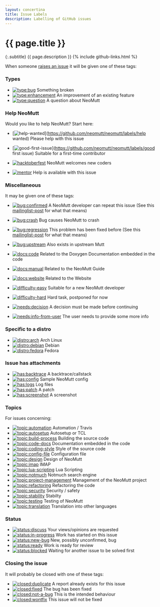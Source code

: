 ```yaml
---
layout: concertina
title: Issue Labels
description: Labelling of GitHub issues
---
```


# {{ page.title }}

{:.subtitle}
{{ page.description }}
{% include github-links.html %}

When someone [raises an issue](https://github.com/neomutt/neomutt/issues) it
will be given one of these tags:

### Types

- [![type:bug](/images/labels/type-bug.svg)](https://github.com/neomutt/neomutt/labels/type:bug)
  Something broken
- [![type:enhancement](/images/labels/type-enhancement.svg)](https://github.com/neomutt/neomutt/labels/type:enhancement)
  An improvement of an existing feature
- [![type:question](/images/labels/type-question.svg)](https://github.com/neomutt/neomutt/labels/type:question)
  A question about NeoMutt

### Help NeoMutt

Would you like to help NeoMutt?  Start here:

- [![help-wanted](/images/labels/help-wanted.svg)](https://github.com/neomutt/neomutt/labels/help wanted)
  Please help with this issue

- [![good-first-issue](/images/labels/good-first-issue.svg)](https://github.com/neomutt/neomutt/labels/good first issue)
  Suitable for a first-time contributor

- [![hacktoberfest](/images/labels/hacktoberfest.svg)](https://github.com/neomutt/neomutt/labels/hacktoberfest)
  NeoMutt welcomes new coders

- [![mentor](/images/labels/mentor.svg)](https://github.com/neomutt/neomutt/labels/mentor)
  Help is available with this issue

### Miscellaneous

It may be given one of these tags:

- [![bug:confirmed](/images/labels/bug-confirmed.svg)](https://github.com/neomutt/neomutt/labels/bug:confirmed)
  A NeoMutt developer can repeat this issue (See this [mailinglist-post][mailinglist-post] for what that means)
- [![bug:crash](/images/labels/bug-crash.svg)](https://github.com/neomutt/neomutt/labels/bug:crash)
  Bug causes NeoMutt to crash
- [![bug:regression](/images/labels/bug-regression.svg)](https://github.com/neomutt/neomutt/labels/bug:regression)
  This problem has been fixed before (See this [mailinglist-post][mailinglist-post] for what that means)
- [![bug:upstream](/images/labels/bug-upstream.svg)](https://github.com/neomutt/neomutt/labels/bug:upstream)
  Also exists in upstream Mutt

- [![docs:code](/images/labels/docs-code.svg)](https://github.com/neomutt/neomutt/labels/docs:code)
  Related to the Doxygen Documentation embedded in the code
- [![docs:manual](/images/labels/docs-manual.svg)](https://github.com/neomutt/neomutt/labels/docs:manual)
  Related to the NeoMutt Guide
- [![docs:website](/images/labels/docs-website.svg)](https://github.com/neomutt/neomutt/labels/docs:website)
  Related to the Website

- [![difficulty-easy](/images/labels/difficulty-easy.svg)](https://github.com/neomutt/neomutt/labels/difficulty:easy)
  Suitable for a new NeoMutt developer
- [![difficulty-hard](/images/labels/difficulty-hard.svg)](https://github.com/neomutt/neomutt/labels/difficulty:hard)
  Hard task, postponed for now

- [![needs:decision](/images/labels/needs-decision.svg)](https://github.com/neomutt/neomutt/labels/needs:decision)
  A decision must be made before continuing
- [![needs:info-from-user](/images/labels/needs-info-from-user.svg)](https://github.com/neomutt/neomutt/labels/needs:info-from-user)
  The user needs to provide some more info

### Specific to a distro

- [![distro:arch](/images/labels/distro-arch.svg)](https://github.com/neomutt/neomutt/labels/distro:arch)
  Arch Linux
- [![distro:debian](/images/labels/distro-debian.svg)](https://github.com/neomutt/neomutt/labels/distro:debian)
  Debian
- [![distro:fedora](/images/labels/distro-fedora.svg)](https://github.com/neomutt/neomutt/labels/distro:fedora)
  Fedora

### Issue has attachments

- [![has:backtrace](/images/labels/has-backtrace.svg)](https://github.com/neomutt/neomutt/labels/has:backtrace)
  A backtrace/callstack
- [![has:config](/images/labels/has-config.svg)](https://github.com/neomutt/neomutt/labels/has:config)
  Sample NeoMutt config
- [![has:logs](/images/labels/has-logs.svg)](https://github.com/neomutt/neomutt/labels/has:logs)
  Log files
- [![has:patch](/images/labels/has-patch.svg)](https://github.com/neomutt/neomutt/labels/has:patch)
  A patch
- [![has:screenshot](/images/labels/has-screenshot.svg)](https://github.com/neomutt/neomutt/labels/has:screenshot)
  A screenshot

### Topics

For issues concerning:

- [![topic:automation](/images/labels/topic-automation.svg)](https://github.com/neomutt/neomutt/labels/topic:automation)
  Automation / Travis
- [![topic:autosetup](/images/labels/topic-autosetup.svg)](https://github.com/neomutt/neomutt/labels/topic:autosetup)
  Autosetup or TCL
- [![topic:build-process](/images/labels/topic-build-process.svg)](https://github.com/neomutt/neomutt/labels/topic:build-process)
  Building the source code
- [![topic:code-docs](/images/labels/topic-code-docs.svg)](https://github.com/neomutt/neomutt/labels/topic:code-docs)
  Documentation embedded in the code
- [![topic:coding-style](/images/labels/topic-coding-style.svg)](https://github.com/neomutt/neomutt/labels/topic:coding-style)
  Style of the source code
- [![topic:config-file](/images/labels/topic-config-file.svg)](https://github.com/neomutt/neomutt/labels/topic:config-file)
  Configuration file
- [![topic:design](/images/labels/topic-design.svg)](https://github.com/neomutt/neomutt/labels/topic:design)
  Design of NeoMutt
- [![topic:imap](/images/labels/topic-imap.svg)](https://github.com/neomutt/neomutt/labels/topic:imap)
  IMAP
- [![topic:lua-scripting](/images/labels/topic-lua-scripting.svg)](https://github.com/neomutt/neomutt/labels/topic:lua-scripting)
  Lua Scripting
- [![topic:notmuch](/images/labels/topic-notmuch.svg)](https://github.com/neomutt/neomutt/labels/topic:notmuch)
  Notmuch search engine
- [![topic:project-management](/images/labels/topic-project-management.svg)](https://github.com/neomutt/neomutt/labels/topic:project-management)
  Management of the NeoMutt project
- [![topic:refactoring](/images/labels/topic-refactoring.svg)](https://github.com/neomutt/neomutt/labels/topic:refactoring)
  Refactoring the code
- [![topic:security](/images/labels/topic-security.svg)](https://github.com/neomutt/neomutt/labels/topic:security)
  Security / safety
- [![topic:stability](/images/labels/topic-stability.svg)](https://github.com/neomutt/neomutt/labels/topic:stability)
  Stabilty
- [![topic:testing](/images/labels/topic-testing.svg)](https://github.com/neomutt/neomutt/labels/topic:testing)
  Testing of NeoMutt
- [![topic:translation](/images/labels/topic-translation.svg)](https://github.com/neomutt/neomutt/labels/topic:translation)
  Translation into other languages

### Status

- [![status:discuss](/images/labels/status-discuss.svg)](https://github.com/neomutt/neomutt/labels/status:discuss)
  Your views/opinions are requested
- [![status:in-progress](/images/labels/status-in-progress.svg)](https://github.com/neomutt/neomutt/labels/status:in-progress)
  Work has started on this issue
- [![status:new-bug](/images/labels/status-new-bug.svg)](https://github.com/neomutt/neomutt/labels/status:new-bug)
  New, possibly unconfirmed, bug
- [![status:ready](/images/labels/status-ready.svg)](https://github.com/neomutt/neomutt/labels/status:ready)
  Work is ready for review
- [![status:blocked](/images/labels/status-blocked.svg)](https://github.com/neomutt/neomutt/labels/status:blocked)
  Waiting for another issue to be solved first

### Closing the issue

It will probably be closed with one of these tags:

- [![closed:duplicate](/images/labels/closed-duplicate.svg)](https://github.com/neomutt/neomutt/labels/closed:duplicate)
  A report already exists for this issue
- [![closed:fixed](/images/labels/closed-fixed.svg)](https://github.com/neomutt/neomutt/labels/closed:fixed)
  The bug has been fixed
- [![closed:not-a-bug](/images/labels/closed-not-a-bug.svg)](https://github.com/neomutt/neomutt/labels/closed:not-a-bug)
  This is the intended behaviour
- [![closed:wontfix](/images/labels/closed-wontfix.svg)](https://github.com/neomutt/neomutt/labels/closed:wontfix)
  This issue will not be fixed

[mailinglist-post]: http://mailman.neomutt.org/pipermail/neomutt-devel-neomutt.org/2017-April/000371.html

